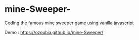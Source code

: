 # mine-Sweeper-

Coding the famous mine sweeper game using vanilla javascript

Demo : https://ozoubia.github.io/mine-Sweeper/
